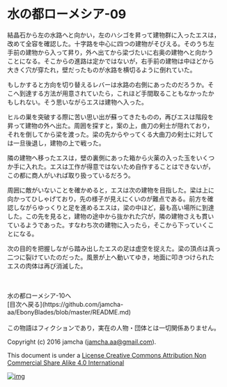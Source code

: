 # 水の都ローメシア-09

結晶石から左の水路へと向かい，左のハシゴを昇って建物群に入ったエスは，  
改めて全容を確認した。十字路を中心に四つの建物がそびえる。そのうち左  
手前の建物から入って昇り，外へ出てから梁づたいに右奥の建物へと向かう  
ことになる。そこからの進路は定かではないが，右手前の建物は中ほどから  
大きく穴が穿たれ，壁だったものが水路を横切るように倒れていた。  

もしかすると方向を切り替えるレバーは水路の右側にあったのだろうか。そ  
こへ到達する方法が用意されていたら，これほど手間取ることもなかったか  
もしれない。そう思いながらエスは建物へ入った。  

ヒルの巣を突破する際に苦い思い出が蘇ってきたものの，再びエスは階段を  
昇って建物の外へ出た。周囲を探すと，案の上，曲刀の剣士が隠れており，  
それを倒してから梁を渡った。梁の先からやってくる大曲刀の剣士に対して  
は一旦後退し，建物の上で戦った。  

隣の建物へ移ったエスは，壁の裏側にあった箱から火薬の入った玉をいくつ  
か手に入れた。エスは工作が得意ではないため自作することはできないが，  
この都に商人がいれば取り扱っているだろう。  

周囲に敵がいないことを確かめると，エスは次の建物を目指した。梁は上に  
向かってひしゃげており，先の様子が見えにくいのが難点である。前方を確  
認しながらゆっくりと足を進めるエスは，梁の中ほど，最も高い場所に到達  
した。この先を見ると，建物の途中から抜かれた穴が，隣の建物さえも貫い  
ているようであった。すなわち次の建物に入ったら，そこから下っていくこ  
とになる。  

次の目的を把握しながら踏み出したエスの足は虚空を捉えた。梁の頂点は真っ  
二つに裂けていたのだった。風景が上へ動いてゆき，地面に叩きつけられた  
エスの肉体は再び消滅した。  

<br>  
<br>  
水の都ローメシア-10へ  

<br>  
[目次へ戻る](https://github.com/jamcha-aa/EbonyBlades/blob/master/README.md)  
<br>  
<br>  
この物語はフィクションであり，実在の人物・団体とは一切関係ありません。  

Copyright (c) 2016 jamcha (jamcha.aa@gmail.com).  

This document is under a [License Creative Commons Attribution Non Commercial Share Alike 4.0 International](http://creativecommons.org/licenses/by-nc-sa/4.0/deed)  

[![img](http://i.creativecommons.org/l/by-nc-sa/3.0/80x15.png)](http://creativecommons.org/licenses/by-nc-sa/4.0/deed)